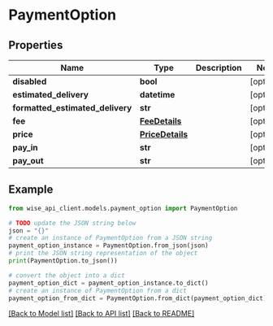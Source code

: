 # PaymentOption


## Properties

Name | Type | Description | Notes
------------ | ------------- | ------------- | -------------
**disabled** | **bool** |  | [optional] 
**estimated_delivery** | **datetime** |  | [optional] 
**formatted_estimated_delivery** | **str** |  | [optional] 
**fee** | [**FeeDetails**](FeeDetails.md) |  | [optional] 
**price** | [**PriceDetails**](PriceDetails.md) |  | [optional] 
**pay_in** | **str** |  | [optional] 
**pay_out** | **str** |  | [optional] 

## Example

```python
from wise_api_client.models.payment_option import PaymentOption

# TODO update the JSON string below
json = "{}"
# create an instance of PaymentOption from a JSON string
payment_option_instance = PaymentOption.from_json(json)
# print the JSON string representation of the object
print(PaymentOption.to_json())

# convert the object into a dict
payment_option_dict = payment_option_instance.to_dict()
# create an instance of PaymentOption from a dict
payment_option_from_dict = PaymentOption.from_dict(payment_option_dict)
```
[[Back to Model list]](../README.md#documentation-for-models) [[Back to API list]](../README.md#documentation-for-api-endpoints) [[Back to README]](../README.md)


